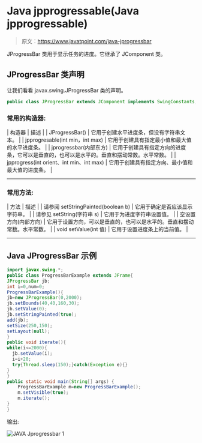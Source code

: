 # Java jpprogressable(Java jpprogressable)

> 原文：<https://www.javatpoint.com/java-jprogressbar>

JProgressBar 类用于显示任务的进度。它继承了 JComponent 类。

## JProgressBar 类声明

让我们看看 javax.swing.JProgressBar 类的声明。

```java
public class JProgressBar extends JComponent implements SwingConstants, Accessible

```

### 常用的构造器:

| 构造器 | 描述 |
| JProgressBar() | 它用于创建水平进度条，但没有字符串文本。 |
| jpprogresable(int min，int max) | 它用于创建具有指定最小值和最大值的水平进度条。 |
| jprogressbar(内部东方) | 它用于创建具有指定方向的进度条，它可以是垂直的，也可以是水平的。垂直和摆动常数。水平常数。 |
| jpprogress(int orient、int min、int max) | 它用于创建具有指定方向、最小值和最大值的进度条。 |

* * *

### 常用方法:

| 方法 | 描述 |
| 请参阅 setStringPainted(boolean b) | 它用于确定是否应该显示字符串。 |
| 请参见 setString(字符串 s) | 它用于为进度字符串设置值。 |
| 空设置方向(内部方向) | 它用于设置方向，可以是垂直的，也可以是水平的。垂直和摆动常数。水平常数。 |
| void setValue(int 值) | 它用于设置进度条上的当前值。 |

* * *

## Java JProgressBar 示例

```java
import javax.swing.*;  
public class ProgressBarExample extends JFrame{  
JProgressBar jb;  
int i=0,num=0;   
ProgressBarExample(){  
jb=new JProgressBar(0,2000);  
jb.setBounds(40,40,160,30);       
jb.setValue(0);  
jb.setStringPainted(true);  
add(jb);  
setSize(250,150);  
setLayout(null);  
}  
public void iterate(){  
while(i<=2000){  
  jb.setValue(i);  
  i=i+20;  
  try{Thread.sleep(150);}catch(Exception e){}  
}  
}  
public static void main(String[] args) {  
    ProgressBarExample m=new ProgressBarExample();  
    m.setVisible(true);  
    m.iterate();  
}  
}  

```

输出:

![JAVA Jprogressbar 1](../img/4aa4c8c568882d23ee731f96f1260598.png)